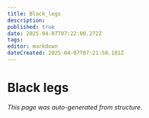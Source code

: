 ```yaml
---
title: Black_legs
description: 
published: true
date: 2025-04-07T07:22:00.272Z
tags: 
editor: markdown
dateCreated: 2025-04-07T07:21:58.101Z
---
```


# Black legs

*This page was auto-generated from structure.*